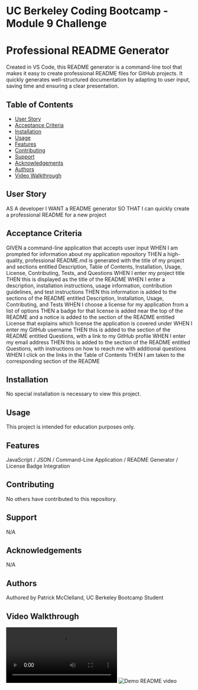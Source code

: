 # UC Berkeley Coding Bootcamp - Module 9 Challenge
# Professional README Generator
Created in VS Code, this README generator is a command-line tool that makes it easy to create professional README files for GitHub projects. It quickly generates well-structured documentation by adapting to user input, saving time and ensuring a clear presentation.

## Table of Contents 
- [User Story](#user-story)
- [Acceptance Criteria](#acceptance-criteria)
- [Installation](#installation)
- [Usage](#usage)
- [Features](#features)
- [Contributing](#contributing)
- [Support](#support)
- [Acknowledgements](#acknowledgements)
- [Authors](#authors)
- [Video Walkthrough](#video-walkthrough)

## User Story
AS A developer
I WANT a README generator
SO THAT I can quickly create a professional README for a new project

## Acceptance Criteria
GIVEN a command-line application that accepts user input
WHEN I am prompted for information about my application repository
THEN a high-quality, professional README.md is generated with the title of my project and sections entitled Description, Table of Contents, Installation, Usage, License, Contributing, Tests, and Questions
WHEN I enter my project title
THEN this is displayed as the title of the README
WHEN I enter a description, installation instructions, usage information, contribution guidelines, and test instructions
THEN this information is added to the sections of the README entitled Description, Installation, Usage, Contributing, and Tests
WHEN I choose a license for my application from a list of options
THEN a badge for that license is added near the top of the README and a notice is added to the section of the README entitled License that explains which license the application is covered under
WHEN I enter my GitHub username
THEN this is added to the section of the README entitled Questions, with a link to my GitHub profile
WHEN I enter my email address
THEN this is added to the section of the README entitled Questions, with instructions on how to reach me with additional questions
WHEN I click on the links in the Table of Contents
THEN I am taken to the corresponding section of the README

## Installation
No special installation is necessary to view this project.

## Usage 
This project is intended for education purposes only.

## Features
JavaScript / JSON / Command-Line Application / README Generator / License Badge Integration 

## Contributing
No others have contributed to this repository. 

## Support
N/A

## Acknowledgements
N/A

## Authors
Authored by Patrick McClelland, UC Berkeley Bootcamp Student

## Video Walkthrough
![Video Walkthrough](./assets/demo.mp4)
![Demo README video](./assets/demo.gif)